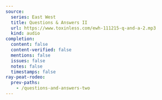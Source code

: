 ```yaml
---
source:
  series: East West
  title: Questions & Answers II
  url: https://www.toxinless.com/ewh-111215-q-and-a-2.mp3
  kind: audio
completion:
  content: false
  content-verified: false
  mentions: false
  issues: false
  notes: false
  timestamps: false
ray-peat-rodeo:
  prev-paths:
    - /questions-and-answers-two
---
```

